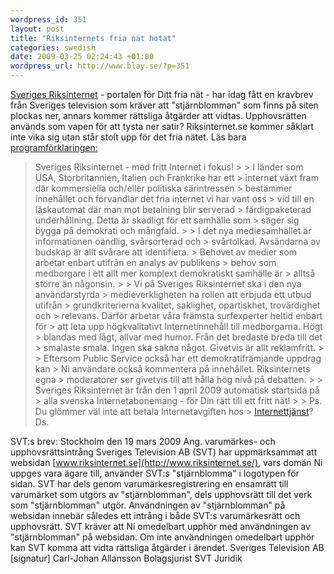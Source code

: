 ```yaml
--- 
wordpress_id: 351 
layout: post
title: "Riksinternets fria nät hotat" 
categories: swedish 
date: 2009-03-25 02:24:43 +01:00 
wordpress_url: http://www.blay.se/?p=351 
---
```


[Sveriges Riksinternet](http://www.riksinternet.se) - portalen för Ditt fria nät - har idag fått en kravbrev från Sveriges television som kräver att "stjärnblomman" som finns på siten plockas ner, annars kommer rättsliga åtgärder att vidtas. Upphovsrätten används som vapen för att tysta ner satir? Riksinternet.se kommer såklart inte vika sig utan står stolt upp för det fria nätet. Läs bara [programförklaringen:](http://www.riksinternet.se/content2.html)

> Sveriges Riksinternet - med fritt Internet i fokus! > > I länder som USA, Storbritannien, Italien och Frankrike har ett > internet växt fram där kommersiella och/eller politiska särintressen > bestämmer innehållet och förvandlar det fria internet vi har vant oss > vid till en läskautomat där man mot betalning blir serverad > färdigpaketerad underhållning. Detta är skadligt för ett samhälle som > säger sig bygga på demokrati och mångfald. > > I det nya mediesamhället är informationen oändlig, svårsorterad och > svårtolkad. Avsändarna av budskap är allt svårare att identifiera. > Behovet av medier som arbetar enbart utifrån en analys av publikens > behov som medborgare i ett allt mer komplext demokratiskt samhälle är > alltså större än någonsin. > > Vi på Sveriges Riksinternet ska i den nya användarstyrda > medieverkligheten ha rollen att erbjuda ett utbud utifrån > grundkriterierna kvalitet, saklighet, opartiskhet, trovärdighet och > relevans. Därför arbetar våra främsta surfexperter heltid enbart för > att leta upp högkvalitativt Internetinnehåll till medborgarna. Högt > blandas med lågt, allvar med humor. Från det bredaste breda till det > smalaste smala. Ingen ska sakna något. Givetvis är allt reklamfritt. > > Eftersom Public Service också har ett demokratifrämjande uppdrag kan > Ni användare också kommentera på innehållet. Riksinternets egna > moderatorer ser givetvis till att hålla hög nivå på debatten. > > Sveriges Riksinternet är från den 1 april 2009 automatisk startsida på > alla svenska Internetabonemang - för Din rätt till ett fritt nät! > > Ps. Du glömmer väl inte att betala Internetavgiften hos > [Internettjänst](http://www.internettjanst.se/)? Ds.

SVT:s brev: Stockholm den 19 mars 2009 Ang. varumärkes- och upphovsrättsintrång Sveriges Television AB (SVT) har uppmärksammat att websidan [www.riksinternet.se](http://www.riksinternet.se/), vars domän Ni uppges vara ägare till, använder SVT:s "stjärnblomma" i logotypen för sidan. SVT har dels genom varumärkesregistrering en ensamrätt till varumärket som utgörs av "stjärnblomman", dels upphovsrätt till det verk som "stjärnblomman" utgör. Användningen av "stjärnblomman" på websidan innebär således ett intrång i både SVT:s varumärkesrätt och upphovsrätt. SVT kräver att Ni omedelbart upphör med användningen av "stjärnblomman" på websidan. Om inte användningen omedelbart upphör kan SVT komma att vidta rättsliga åtgärder i ärendet. Sveriges Television AB [signatur] Carl-Johan Allansson Bolagsjurist SVT Juridik 